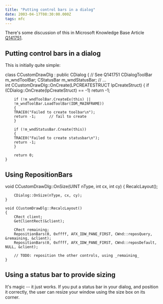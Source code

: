 ```yaml
---
title: "Putting control bars in a dialog"
date: 2003-04-17T08:30:00.000Z
tags: mfc
---
```

There's some discussion of this in Microsoft Knowledge Base Article [Q141751](http://support.microsoft.com/default.aspx?scid=kb;en-us;141751).

## Putting control bars in a dialog

This is initially quite simple:

<div class="snippet">
    class CCustomDrawDlg : public CDialog
    {
        // See Q141751
        CDialogToolBar m_wndToolBar;
        CStatusBar m_wndStatusBar;
        // ...

</div>

<div class="snippet">
    int CCustomDrawDlg::OnCreate(LPCREATESTRUCT lpCreateStruct)
    {
        if (CDialog::OnCreate(lpCreateStruct) == -1)
    	return -1;

        if (!m_wndToolBar.CreateEx(this) ||
    	!m_wndToolBar.LoadToolBar(IDR_MAINFRAME))
        {
    	TRACE0("Failed to create toolbar\n");
    	return -1;      // fail to create
        }

        if (!m_wndStatusBar.Create(this))
        {
    	TRACE0("Failed to create statusbar\n");
    	return -1;
        }

        return 0;
    }

</div>

## Using RepositionBars

<div class="snippet">
    void CCustomDrawDlg::OnSize(UINT nType, int cx, int cy)
    {
        RecalcLayout();

        CDialog::OnSize(nType, cx, cy);
    }

    void CCustomDrawDlg::RecalcLayout()
    {
        CRect client;
        GetClientRect(&client);

        CRect remaining;
        RepositionBars(0, 0xffff, AFX_IDW_PANE_FIRST, CWnd::reposQuery, &remaining, &client);
        RepositionBars(0, 0xffff, AFX_IDW_PANE_FIRST, CWnd::reposDefault, NULL, &client);

        // TODO: reposition the other controls, using _remaining_
    }

</div>

## Using a status bar to provide sizing

It's magic -- it just works. If you put a status bar in your dialog, and position it correctly, the user can resize your window using the size box on its corner.
